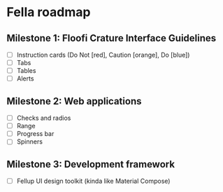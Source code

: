 # Fella roadmap

## Milestone 1: Floofi Crature Interface Guidelines
- [ ] Instruction cards (Do Not [red], Caution [orange], Do [blue])
- [ ] Tabs
- [ ] Tables
- [ ] Alerts

## Milestone 2: Web applications
- [ ] Checks and radios
- [ ] Range
- [ ] Progress bar
- [ ] Spinners

## Milestone 3: Development framework
- [ ] Fellup UI design toolkit (kinda like Material Compose) 